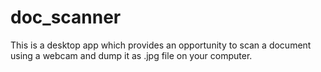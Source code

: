 # doc_scanner

This is a desktop app which provides an opportunity to scan a document using a webcam and dump it as .jpg file on your computer.